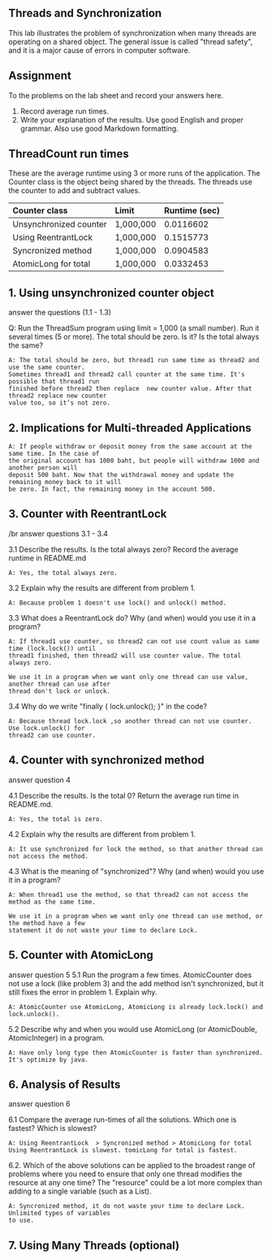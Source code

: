 ## Threads and Synchronization

This lab illustrates the problem of synchronization when many threads are operating on a shared object.  The general issue is called "thread safety", and it is a major cause of errors in computer software.

## Assignment

To the problems on the lab sheet and record your answers here.

1. Record average run times.
2. Write your explanation of the results.  Use good English and proper grammar.  Also use good Markdown formatting.

## ThreadCount run times

These are the average runtime using 3 or more runs of the application.
The Counter class is the object being shared by the threads.
The threads use the counter to add and subtract values.

| Counter class           | Limit              | Runtime (sec)   |
|:------------------------|:-------------------|-----------------|
| Unsynchronized counter  |    1,000,000       |   0.0116602     |
| Using ReentrantLock     |    1,000,000       |   0.1515773     |
| Syncronized method      |    1,000,000       |   0.0904583     |
| AtomicLong for total    |    1,000,000       |   0.0332453     |

## 1. Using unsynchronized counter object

answer the questions (1.1 - 1.3)

Q: Run the ThreadSum program using limit = 1,000 (a small number). Run it several times (5 or more). The total should be zero. Is it? Is the total always the same?
```
A: The total should be zero, but thread1 run same time as thread2 and use the same counter. 
Sometimes thread1 and thread2 call counter at the same time. It's possible that thread1 run 
finished before thread2 then replace  new counter value. After that thread2 replace new counter 
value too, so it’s not zero.
```

## 2. Implications for Multi-threaded Applications
```
A: If people withdraw or deposit money from the same account at the same time. In the case of 
the original account has 1000 baht, but people will withdraw 1000 and another person will 
deposit 500 baht. Now that the withdrawal money and update the remaining money back to it will 
be zero. In fact, the remaining money in the account 500.
``` 

## 3. Counter with ReentrantLock
/br
answer questions 3.1 - 3.4

3.1 Describe the results. Is the total always zero? Record the average runtime in README.md
```
A: Yes, the total always zero.
```

3.2 Explain why the results are different from problem 1.
```
A: Because problem 1 doesn't use lock() and unlock() method.
```

3.3 What does a ReentrantLock do? Why (and when) would you use it in a program?
```
A: If thread1 use counter, so thread2 can not use count value as same time (lock.lock()) until 
thread1 finished, then thread2 will use counter value. The total always zero.

We use it in a program when we want only one thread can use value, another thread can use after 
thread don't lock or unlock.
```

3.4 Why do we write "finally { lock.unlock(); }" in the code?
```
A: Because thread lock.lock ,so another thread can not use counter. Use lock.unlock() for 
thread2 can use counter.
```

## 4. Counter with synchronized method

answer question 4

4.1 Describe the results. Is the total 0? Return the average run time in README.md.
```
A: Yes, the total is zero.
```

4.2 Explain why the results are different from problem 1.
```
A: It use synchronized for lock the method, so that another thread can not access the method.
```

4.3 What is the meaning of "synchronized"? Why (and when) would you use it in a program?
```
A: When thread1 use the method, so that thread2 can not access the method as the same time.

We use it in a program when we want only one thread can use method, or the method have a few 
statement it do not waste your time to declare Lock.
```


## 5. Counter with AtomicLong

answer question 5
5.1 Run the program a few times. AtomicCounter does not use a lock (like problem 3) and the add
method isn't synchronized, but it still fixes the error in problem 1. Explain why.
```
A: AtomicCounter use AtomicLong, AtomicLong is already lock.lock() and lock.unlock().
```

5.2 Describe why and when you would use AtomicLong (or AtomicDouble, AtomicInteger) in a program.
```
A: Have only long type then AtomicCounter is faster than synchronized. ่It's optimize by java.
```

## 6. Analysis of Results

answer question 6

6.1 Compare the average run-times of all the solutions. Which one is fastest? Which is slowest?
```
A: Using ReentrantLock  > Syncronized method > AtomicLong for total
Using ReentrantLock is slowest. tomicLong for total is fastest.
```

6.2. Which of the above solutions can be applied to the broadest range of problems where you need to ensure that only one thread modifies the resource at any one time? The "resource" could be a lot more complex than adding to a single variable (such as a List).
```
A: Syncronized method, it do not waste your time to declare Lock. Unlimited types of variables 
to use.
```

## 7. Using Many Threads (optional)

